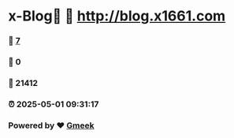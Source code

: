 # x-Blog🍃 :link: http://blog.x1661.com 
### :page_facing_up: [7](http://blog.x1661.com/tag.html) 
### :speech_balloon: 0 
### :hibiscus: 21412 
### :alarm_clock: 2025-05-01 09:31:17 
### Powered by :heart: [Gmeek](https://github.com/Meekdai/Gmeek)
